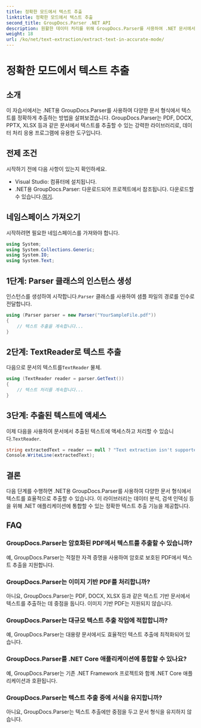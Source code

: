 ```yaml
---
title: 정확한 모드에서 텍스트 추출
linktitle: 정확한 모드에서 텍스트 추출
second_title: GroupDocs.Parser .NET API
description: 원활한 데이터 처리를 위해 GroupDocs.Parser를 사용하여 .NET 문서에서 텍스트를 정확하게 추출하는 방법을 알아보세요.
weight: 18
url: /ko/net/text-extraction/extract-text-in-accurate-mode/
---
```


# 정확한 모드에서 텍스트 추출

## 소개
이 자습서에서는 .NET용 GroupDocs.Parser를 사용하여 다양한 문서 형식에서 텍스트를 정확하게 추출하는 방법을 살펴보겠습니다. GroupDocs.Parser는 PDF, DOCX, PPTX, XLSX 등과 같은 문서에서 텍스트를 추출할 수 있는 강력한 라이브러리로, 데이터 처리 응용 프로그램에 유용한 도구입니다.
## 전제 조건
시작하기 전에 다음 사항이 있는지 확인하세요.
- Visual Studio: 컴퓨터에 설치됩니다.
-  .NET용 GroupDocs.Parser: 다운로드되어 프로젝트에서 참조됩니다. 다운로드할 수 있습니다.[여기](https://releases.groupdocs.com/parser/net/).

## 네임스페이스 가져오기
시작하려면 필요한 네임스페이스를 가져와야 합니다.
```csharp
using System;
using System.Collections.Generic;
using System.IO;
using System.Text;
```
## 1단계: Parser 클래스의 인스턴스 생성
 인스턴스를 생성하여 시작합니다.`Parser` 클래스를 사용하여 샘플 파일의 경로를 인수로 전달합니다.
```csharp
using (Parser parser = new Parser("YourSampleFile.pdf"))
{
    // 텍스트 추출을 계속합니다...
}
```
## 2단계: TextReader로 텍스트 추출
 다음으로 문서의 텍스트를`TextReader` 물체.
```csharp
using (TextReader reader = parser.GetText())
{
    // 텍스트 처리를 계속합니다...
}
```
## 3단계: 추출된 텍스트에 액세스
 이제 다음을 사용하여 문서에서 추출된 텍스트에 액세스하고 처리할 수 있습니다.`TextReader`.
```csharp
string extractedText = reader == null ? "Text extraction isn't supported" : reader.ReadToEnd();
Console.WriteLine(extractedText);
```

## 결론
다음 단계를 수행하면 .NET용 GroupDocs.Parser를 사용하여 다양한 문서 형식에서 텍스트를 효율적으로 추출할 수 있습니다. 이 라이브러리는 데이터 분석, 검색 인덱싱 등을 위해 .NET 애플리케이션에 통합할 수 있는 정확한 텍스트 추출 기능을 제공합니다.

## FAQ
### GroupDocs.Parser는 암호화된 PDF에서 텍스트를 추출할 수 있습니까?
예, GroupDocs.Parser는 적절한 자격 증명을 사용하여 암호로 보호된 PDF에서 텍스트 추출을 지원합니다.
### GroupDocs.Parser는 이미지 기반 PDF를 처리합니까?
아니요, GroupDocs.Parser는 PDF, DOCX, XLSX 등과 같은 텍스트 기반 문서에서 텍스트를 추출하는 데 중점을 둡니다. 이미지 기반 PDF는 지원되지 않습니다.
### GroupDocs.Parser는 대규모 텍스트 추출 작업에 적합합니까?
예, GroupDocs.Parser는 대용량 문서에서도 효율적인 텍스트 추출에 최적화되어 있습니다.
### GroupDocs.Parser를 .NET Core 애플리케이션에 통합할 수 있나요?
예, GroupDocs.Parser는 기존 .NET Framework 프로젝트와 함께 .NET Core 애플리케이션과 호환됩니다.
### GroupDocs.Parser는 텍스트 추출 중에 서식을 유지합니까?
아니요, GroupDocs.Parser는 텍스트 추출에만 중점을 두고 문서 형식을 유지하지 않습니다.